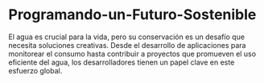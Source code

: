 # Programando-un-Futuro-Sostenible
El agua es crucial para la vida, pero su conservación es un desafío que necesita soluciones creativas. Desde el desarrollo de aplicaciones para monitorear el consumo hasta contribuir a proyectos que promueven el uso eficiente del agua, los desarrolladores tienen un papel clave en este esfuerzo global.
